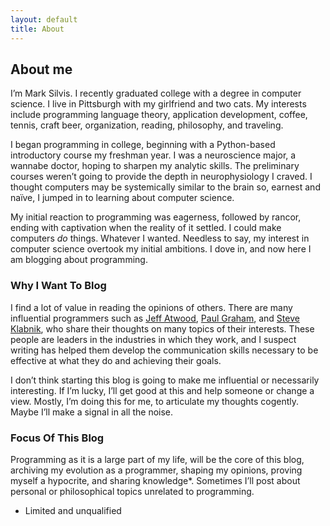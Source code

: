 ```yaml
---
layout: default
title: About
---
```


## About me

I’m Mark Silvis. I recently graduated college with a degree in computer science. I live in Pittsburgh with my girlfriend and two cats. My interests include programming language theory, application development, coffee, tennis, craft beer, organization, reading, philosophy, and traveling.

I began programming in college, beginning with a Python-based introductory course my freshman year. I was a neuroscience major, a wannabe doctor, hoping to sharpen my analytic skills. The preliminary courses weren’t going to provide the depth in neurophysiology I craved. I thought computers may be systemically similar to the brain so, earnest and naïve, I jumped in to learning about computer science.

My initial reaction to programming was eagerness, followed by rancor, ending with captivation when the reality of it settled. I could make computers *do* things. Whatever I wanted. Needless to say, my interest in computer science overtook my initial ambitions. I dove in, and now here I am blogging about programming.

### Why I Want To Blog

I find a lot of value in reading the opinions of others. There are many influential programmers such as [Jeff Atwood](http://codinghorror.com), [Paul Graham](http://paulgraham.com/articles.html), and [Steve Klabnik](http://www.steveklabnik.com), who share their thoughts on many topics of their interests. These people are leaders in the industries in which they work, and I suspect writing has helped them develop the communication skills necessary to be effective at what they do and achieving their goals.

I don’t think starting this blog is going to make me influential or necessarily interesting. If I’m lucky, I’ll get good at this and help someone or change a view. Mostly, I’m doing this for me, to articulate my thoughts cogently. Maybe I’ll make a signal in all the noise.

### Focus Of This Blog

Programming as it is a large part of my life, will be the core of this blog, archiving my evolution as a programmer, shaping my opinions, proving myself a hypocrite, and sharing knowledge*. Sometimes I’ll post about personal or philosophical topics unrelated to programming.



* Limited and unqualified